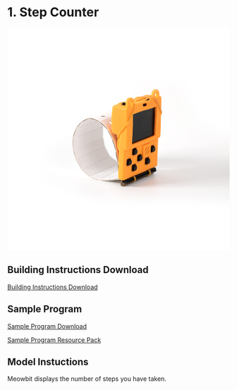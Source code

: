 # 1. Step Counter

![](../../images/step.jpg)

## Building Instructions Download

[Building Instructions Download](https://drive.google.com/drive/folders/16T0mfS0QbxXfHf4GvNz62Xd2x8dvOq4m?usp=sharing)

## Sample Program

[Sample Program Download](https://makecode.com/_8y80L58cDYL2)

[Sample Program Resource Pack](https://bit.ly/AIHealthCareSetHex)

## Model Instuctions

Meowbit displays the number of steps you have taken.